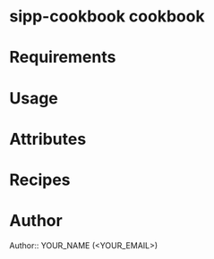 # sipp-cookbook cookbook

# Requirements

# Usage

# Attributes

# Recipes

# Author

Author:: YOUR_NAME (<YOUR_EMAIL>)
